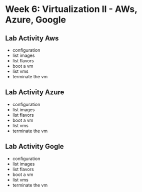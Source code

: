 # Week 6: Virtualization II - AWs, Azure, Google

## Lab Activity Aws

* configuration
* list images
* list flavors
* boot a vm
* list vms
* terminate the vm

## Lab Activity Azure

* configuration
* list images
* list flavors
* boot a vm
* list vms
* terminate the vm

## Lab Activity Gogle

* configuration
* list images
* list flavors
* boot a vm
* list vms
* terminate the vm
